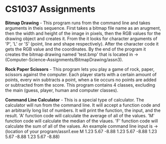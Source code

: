 # CS1037 Assignments

**Bitmap Drawing** - This program runs from the command line and takes arguments in theis sequence. First takes a bitmap file name as an arugment, then the width and height of the image in pixels, then the RGB values for the drawing object and creates it. From the it looks for character arguments of 'P', 'L' or 'S' (point, line and shape respectively). After the character code it gets the RGB value and the coordinates. By the end of the program it creates the bitmap drawing named 'test.bmp' that is located in -> (Computer-Science-Assignments/BitmapDrawing/assn3).

**Rock Paper Scissors** - This program lets you play a game of rock, paper, scissors against the computer. Each player starts with a certain amount of points, every win subtracts a point, when a tie occurs no points are added or subtracted from the score. This program contains 4 classes, excluding the main (guess, player, human and computer classes).

**Command Line Calculator** - This is a special type of calculator. The calculator will run from the command line. It will accept a function code and an arbitrarily long list of numbers. It will print the function, the input, and the result. 'A' function code will calculate the average of all of the values. 'M' function code will calculate the median of the vlaues. 'F' function code will calculate the sum of all of the values. An example command line input is -> (location of your program/assn1.exe M 1.23 5.67 -8.88 1.23 5.67 -8.88 1.23 5.67 -8.88 1.23 5.67 -8.88)
